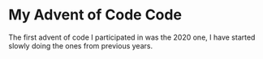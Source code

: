 # My Advent of Code Code

The first advent of code I participated in was the 2020 one, I have started slowly doing the ones from previous years.
